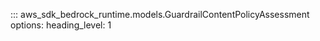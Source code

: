 ::: aws_sdk_bedrock_runtime.models.GuardrailContentPolicyAssessment
    options:
        heading_level: 1
